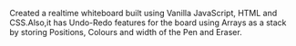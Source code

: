  Created a realtime whiteboard built using Vanilla JavaScript, HTML and CSS.Also,it has Undo-Redo features for the board using Arrays as a stack by storing  Positions, Colours and width of the Pen and Eraser.
